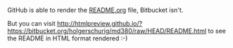 GitHub is able to render the [README.org](README.org) file, Bitbucket isn't.

But you can visit
http://htmlpreview.github.io/?https://bitbucket.org/holgerschurig/md380/raw/HEAD/README.html
to see the README in HTML format rendered :-)

